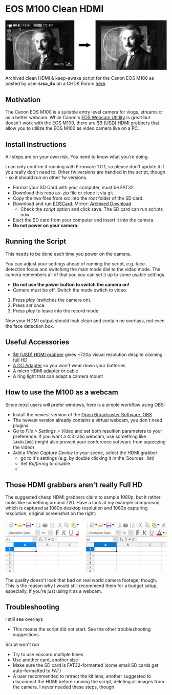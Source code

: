 # EOS M100 Clean HDMI #

![Overview](/media/overview.png)

Archived clean HDMI & keep-awake script for the Canon EOS M100 as posted by user **srsa_4c** on a CHDK Forum [here](https://web.archive.org/web/20201121215630/https://chdk.setepontos.com/index.php?topic=13489.msg140429).

## Motivation ##

The Canon EOS M100 is a suitable entry level camera for vlogs, streams or as a better webcam. While Canon's [EOS Webcam Utitlity](https://web.archive.org/web/20201121220742/https://www.usa.canon.com/internet/portal/us/home/support/self-help-center/eos-webcam-utility/) is great but doesn't work with the EOS M100, there are [$9 (USD) HDMI grabbers](https://web.archive.org/web/20201121221155/https://www.ebay.com/itm/Video-Capture-Card-HDMI-USB-2-0-HD-1080P-for-Live-Streaming-Recorder-Grabber/363066218991) that allow you to utilize the EOS M100 as video camera live on a PC.


## Install Instructions ##

All steps are on your own risk. You need to know what you're doing.

I can only confirm it running with Firmware 1.0.1, so please don't update it if you really don't need to. Other fw versions are handled in the script, though - so it should run on other fw versions.

* Format your SD Card with your computer, must be FAT32.
* Download this repo as .zip file or clone it via git.
* Copy the two files from _src_ into the root folder of the SD card.
* Download and run [EOSCard](https://pel.hu/eoscard/). Mirror: [Archived Download](https://web.archive.org/web/20201121233717/https://pel.hu/down/EOScard.exe)
  * Check the _script_ option and click save. The SD card can run scripts now.
* Eject the SD card from your computer and insert it into the camera.
* **Do not power on your camera.**

## Running the Script ##

This needs to be done each time you power on the camera.

You can adjust your settings ahead of running the script, e.g. face-detection focus and switching the main mode dial to the video mode. The camera remembers all of that you you can set it up to some usable settings.

* **Do not use the power button to switch the camera on!**
* Camera must be off. Switch the mode switch to video.

1. Press _play_ (switches the camera on).
2. Press _set_ once.
3. Press _play_ to leave into the record mode.

Now your HDMI output should look clean and contain no overlays, not even the face detection box.

## Useful Accessories ##

* [$9 (USD) HDMI grabber](https://web.archive.org/web/20201121221155/https://www.ebay.com/itm/Video-Capture-Card-HDMI-USB-2-0-HD-1080P-for-Live-Streaming-Recorder-Grabber/363066218991) gives ~720p visual resolution despite claiming full HD
* [A DC Adapter](https://web.archive.org/save/https://www.amazon.com/dp/B073Z75LSF/) so you won't wear down your batteries
* A micro HDMI adapter or cable
* A ring light that can adapt a camera mount

## How to use the M100 as a webcam ##

Since most users will prefer windows, here is a simple workflow using OBS:
* Install the newest version of the [Open Broadcaster Software, OBS](https://obsproject.com/)
* The newest version already contains a virtual webcam, you don't need plugins
* Go to _File > Settings > Video_ and set both resultion parameters to your preference. If you want a 4:3 ratio webcam, use something like `1440x1080` (might also prevent your conference software from squeezing the video)
* Add a _Video Capture Device_ to your scene, select the HDMI grabber
  * go to it's settings (e.g. by double clicking it in the_Sources_ list)
  * Set _Buffering_ to disable
  * 


## Those HDMI grabbers aren't really Full HD ##

The suggested cheap HDMI grabbers claim to sample 1080p, but it rather looks like something around 720. Have a look at my example comparison, which is captured at 1080p desktop resolution and 1080p capturing resolution, original screenshot on the right:

![Resolution Comparison](/media/grabber-resolution.png)

The quality doesn't look that bad on real world camera footage, though. This is the reason why I would still recommend them for a budget setup, especially, if you're just using it as a webcam.

## Troubleshooting ##

I still see overlays
* This means the script did not start. See the other troubleshooting suggestions.

Script won't run

* Try to use eoscard multiple times
* Use another card, another size
* Make sure the SD card is FAT32-formatted (some small SD cards get auto-formatted to FAT)
* A user recommended to retract the kit lens, another suggested to disconnect the HDMI before running the script, deleting all images from the camera. I never needed these steps, though